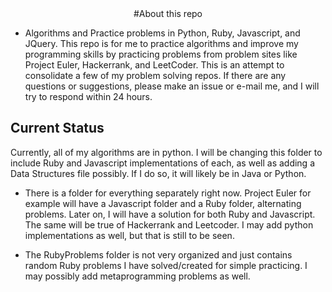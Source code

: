 <center>#About this repo</center>

* Algorithms and Practice problems in Python, Ruby, Javascript, and JQuery.
This repo is for me to practice algorithms and improve my programming skills by practicing problems from problem sites like Project Euler, Hackerrank, and LeetCoder. This is an attempt to consolidate a few of my problem solving repos. If there are any questions or suggestions, please make an issue or e-mail me, and I will try to respond within 24 hours.

## Current Status
Currently, all of my algorithms are in python. I will be changing this folder to include Ruby and Javascript implementations of each, as well as adding a Data Structures file possibly. If I do so, it will likely be in Java or Python.

* There is a folder for everything separately right now. Project Euler for example will have a Javascript folder and a Ruby folder, alternating problems. Later on, I will have a solution for both Ruby and Javascript. The same will be true of Hackerrank and Leetcoder. I may add python implementations as well, but that is still to be seen.

* The RubyProblems folder is not very organized and just contains random Ruby problems I have solved/created for simple practicing. I may possibly add metaprogramming problems as well.